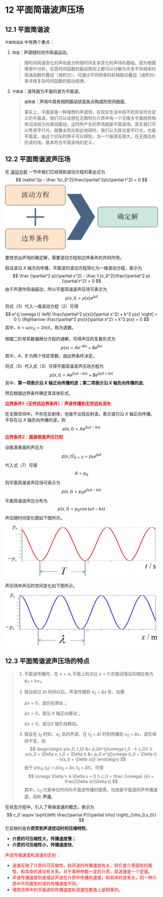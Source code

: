 # 12 平面简谐波声压场

## 12.1 平面简谐波

`平面简谐波` 中有两个重点：

1. `简谐`：声源随时间作简谐运动。

   > 随时间简谐变化的声场是分析随时间复杂变化的声场的基础。因为根据傅里叶分析，任意时间函数的振动原则上都可以分解为许多不同频率的简谐函数的叠加（或积分），可通过不同频率的机械振动叠加（或积分）来求得复杂时间函数的振动规律。

2. `平面波`：波阵面为平面的波为平面波。

   > **`波阵面`：声场中具有相同振动状态各点构成的空间曲面**。
   >
   > 事实上，平面波是一种理想的声波场，在现实生活中找不到完全符合定义的平面波。我们可以设想在无限均匀介质中有一个无限大平面刚性物体沿法线方向来回振动，这时所产生的声场就是平面波场。其实我们可以考虑平行光，就像太阳光到达地球时，我们认为其光是平行光，也是平面波。由这个实际的例子可以得到，当一个振源无限大，在无限远处形成的场，基本符合平面波场的定义。



## 12.2 平面简谐波声压场

在 [波动方程](./8-波动方程.md) 一节中我们已经得到波动方程的表达式为
$$
\nabla^2p - \frac 1{c_0^2}\frac{\partial^2p}{\partial t^2} = 0
$$
![](../resources/Chapter1-声学基础/波动方程和边界条件.jpg)

要想求出声场的确定解，需要波动方程和边界条件的共同作用。

假设波沿 $X$ 轴方向传播，平面波的波动方程简化为一维波动方程，表示为
$$
\frac {\partial^2 p}{\partial x^2} - \frac 1 {c_0^2}\frac{\partial^2 p}{\partial t^2} = 0
$$
由于声源作简谐振动，所以平面简谐波声压场可表示为
$$
p(x, t) = p(x)e^{j \omega t}
$$
将式（3）代入一维波动方程（2）可得
$$
e^{j \omega t} \left[ \frac{\partial^2 p(x)}{\partial x^2} + k^2 p(x) \right] = 0 \\
\Rightarrow \frac{\partial^2 p(x)}{\partial x^2} + k^2 p(x)  = 0
$$
其中，$k = \omega / c_0 = 2\pi / \lambda$，称为波数。

根据二阶常系数偏微分方程的通解，可得声压的复数形式为
$$
p(x)=Ae^{-jk x} + B e^{jk x}
$$
其中，$A、B$ 为两个待定常数，由边界条件决定。

将式（5）代入式（3）可得平面简谐波声压场方程为
$$
p(x, t) = Ae^{j(\omega t - kx)} + Be^{j(\omega t + kx)}
$$
其中，**第一项表示沿 $X$ 轴正向传播的波；第二项表示沿 $X$ 轴负向传播的波**。

然后根据边界条件确定其具体形式。

<font color="red">**边界条件1（无穷远边界条件）：声波传播到无穷远处消失**</font>

在无限空间中，不存在反射体，也就不出现反射波。表示波只沿 $X$ 轴正向传播，不存在沿 $X$ 轴负向传播的波，则
$$
p(x, t) = Ae^{j(\omega t - kx)}
$$
<font color="red">**边界条件2：振源表面声压已知**</font>

设振源表面的声压为
$$
\left. p(x, t) \right|_{x = 0} = p_0 e^{j \omega t}
$$
代入式（7）可得
$$
A = p_0
$$
则平面简谐波声压场可表示为
$$
p(x, t) = p_0 e^{j(\omega t - kx)}
$$
平面简谐波声压分布为
$$
p(x, t) = p_0 \cos (\omega t - kx)
$$
声压随时间变化图如下图所示。

![](../resources/Chapter1-声学基础/声压时间变化.jpg)

声压场中声压的空间变化如下图所示。

![](../resources/Chapter1-声学基础/声压空间变化.jpg)



## 12.3 平面简谐波声压场的特点

> 1. 平面波传播时，在 $x = x_1$ 平面上的点比 $x = 0$ 的振动落后的相位角为 $\phi_1 = kx_1$。
>
> 2. 假设经过 $\Delta t$ 时间以后，声波传播到 $x_0 + \Delta x$ 处，如果
>
>    $\Delta x = 0$，波仍在原处；
>
>    $\Delta x > 0$，波沿 $X$ 轴正向移动；
>
>    $\Delta x < 0$，波沿$X$ 轴负向移动。
>
> 3. 假设在 $t_0$ 时刻、$x_0$ 处的声波，在 $t_0 + \Delta t$ 时刻传播到 $x_0 + \Delta x$，波形保持不变，则
>    $$
>    \begin{align}
>    p(x_0, t_0) &= p_0e^{j(\omega t_0 - k x_0)} \\
>    p(x_0 + \Delta x, t_0 + \Delta t) &= p_0 e^{j[\omega (t_0 + \Delta t) - k(x_0 + \Delta x)]}
>    \end{align}
>    $$
>    由于 $p(x_0, t_0) = p(x_0 + \Delta x, t_0 + \Delta t)$，可得
>    $$
>    \omega \Delta t- k \Delta x = 0 \\
>    c_0 = \frac {\omega} {k} = \frac{\Delta x}{\Delta t}
>    $$
>    其中，$c_0$ 代表单位时间内平面波传播的距离，也就是平面波的声传播速度，简称 **声速**。

在状态方程中，引入了等熵波速的概念，表示为
$$
c_0 \equiv \sqrt{\left( \frac{\partial P}{\partial \rho} \right)_{\rho_0,s_0}}
$$
它反映的是**介质受到声波扰动时的压缩特性**。

- **介质的可压缩性大，传播速度慢；**
- **介质的可压缩性小，传播速度快**。

<font color="red">声波传播速度和波速的区别：</font>

- <font color="red">波速反映了介质的可压缩性，和声波的传播速度有关，但它是介质固有的属性，和具体的波没有关系。对于某种参数一定的介质，其波速是一个定值。</font>
- <font color="red">声波传播速度则是描述声波在介质中传播的速度，和具体的波有关。同一种介质中不同类型的波的传播速度不同。</font>
- <font color="red">理想流体中的平面波的传播速度和波速在数值上是相等的。</font>

